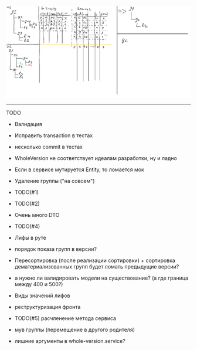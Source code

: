 ![Alt text](ActionSchema.png?raw=true "Schema")

----------
TODO
- Валидация
- Исправить transaction в тестах 
- несколько commit в тестах
- WholeVersion не соответствует идеалам разработки, ну и ладно
- Если в сервисе мутируется Entity, то ломается мок

- Удаление группы ("на совсем")
- TODO(#1)
- TODO(#2)
- Очень много DTO
- TODO(#4)
- Лифы в руте
- порядок показа групп в версии?
- Пересортировка (после реализации сортировки) + сортировка дематериализованных групп будет ломать предыдущие версии?

- а нужно ли валидировать модели на существование? (а где граница между 400 и 500?)

- Виды значений лифов
- реструктуризация фронта
- TODO(#5) расчленение метода сервиса
- мув группы (перемещение в другого родителя)
- лишние аргументы в whole-version.service?